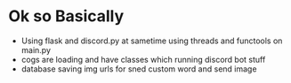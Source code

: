 <h1>Ok so Basically </h1>
<ul>
<li>Using flask and discord.py at sametime using threads and functools on main.py</li>
<li>cogs are loading and have classes which running discord bot stuff</li>
<li>database saving img urls for sned custom word and send image</li>
</ul> 